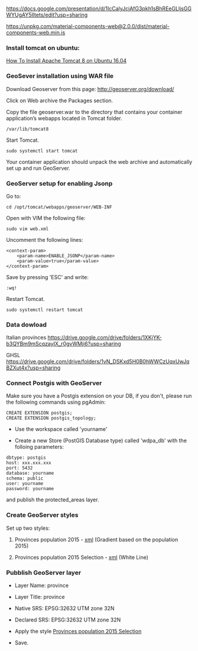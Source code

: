 https://docs.google.com/presentation/d/1IcCalyJcjAfG3pkh1sBhREeGLljsGGWYUgAY5Iltets/edit?usp=sharing

https://unpkg.com/material-components-web@2.0.0/dist/material-components-web.min.js

### Install tomcat on ubuntu:

[How To Install Apache Tomcat 8 on Ubuntu 16.04](https://www.digitalocean.com/community/tutorials/how-to-install-apache-tomcat-8-on-ubuntu-16-04)

### GeoSever installation using WAR file 
Download Geoserver from this page: http://geoserver.org/download/

Click on Web archive the Packages section.

Copy the file geoserver.war to the directory that contains your container application’s webapps located in Tomcat folder.

```
/var/lib/tomcat8
```
Start Tomcat.
```
sudo systemctl start tomcat
```
Your container application should unpack the web archive and automatically set up and run GeoServer.

### GeoServer setup for enabling Jsonp

Go to:
```
cd /opt/tomcat/webapps/geoserver/WEB-INF
```
Open with VIM the following file:
```
sudo vim web.xml
```
Uncomment the following lines:
```
<context-param>
    <param-name>ENABLE_JSONP</param-name>
    <param-value>true</param-value>
</context-param>
```
Save by pressing 'ESC' and write:
```
:wq!
```
Restart Tomcat.
```
sudo systemctl restart tomcat
```
### Data dowload
Italian provinces
https://drive.google.com/drive/folders/1XKjYK-b3QYBm9mScqzayIX_r0gvWMji6?usp=sharing

GHSL
https://drive.google.com/drive/folders/1vN_DSKxd5H0B0hWWCzUqxUwJqBZXut4x?usp=sharing


### Connect Postgis with GeoServer

Make sure you have a Postgis extension on your DB, if you don't, please run the following commands using pgAdmin:
```
CREATE EXTENSION postgis;
CREATE EXTENSION postgis_topology;
```

- Use the workspace called 'yourname'

- Create a new Store (PostGIS Database type) called 'wdpa_db' with the folloing parameters:

```
dbtype: postgis
host: xxx.xxx.xxx
port: 5432
database: yourname
schema: public
user: yourname
password: yourname
```
and publish the protected_areas layer.

### Create GeoServer styles

Set up two styles:

1) Provinces population 2015 - [xml](https://github.com/lucageo/mastergis/tree/master/styles) (Gradient based on the population 2015)

2) Provinces population 2015 Selection - [xml](https://github.com/lucageo/mastergis/tree/master/styles) (White Line)

### Pubblish GeoServer layer

- Layer Name: province
- Layer Title: province
- Native SRS: EPSG:32632 UTM zone 32N
- Declared SRS: EPSG:32632 UTM zone 32N

- Apply the style [Provinces population 2015 Selection](https://github.com/lucageo/mastergis/tree/master/styles)

- Save.




